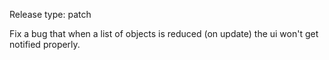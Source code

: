Release type: patch

Fix a bug that when a list of objects is reduced (on update)
the ui won't get notified properly.
